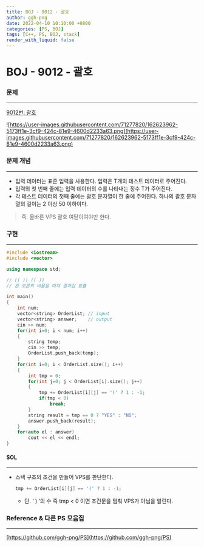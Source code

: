 ```yaml
---
title: BOJ - 9012 - 괄호
author: ggh-png
date: 2022-04-10 10:10:00 +0800
categories: [PS, BOJ]
tags: [C++, PS, BOJ, stack]
render_with_liquid: false
---
```


# BOJ - 9012 - 괄호

### 문제

---

[9012번: 괄호](https://www.acmicpc.net/problem/9012)

![https://user-images.githubusercontent.com/71277820/162623962-5173ff1e-3cf9-424c-81e9-4600d2233a63.png](https://user-images.githubusercontent.com/71277820/162623962-5173ff1e-3cf9-424c-81e9-4600d2233a63.png)

### 문제 개념

---

- 입력 데이터는 표준 입력을 사용한다. 입력은 T개의 테스트 데이터로 주어진다.
- 입력의 첫 번째 줄에는 입력 데이터의 수를 나타내는 정수 T가 주어진다.
- 각 테스트 데이터의 첫째 줄에는 괄호 문자열이 한 줄에 주어진다. 하나의 괄호 문자열의 길이는 2 이상 50 이하이다.

> 즉. 올바른 VPS 괄호 여닫이여야만 한다.
> 

### 구현

---

```cpp
#include <iostream>
#include <vector>

using namespace std;

// (( )) (( ))
// 왼 오른의 비율을 따져 결과값 표츌 

int main()
{
    int num; 
    vector<string> OrderList; // input
    vector<string> answer;    // output
    cin >> num;    
    for(int i=0; i < num; i++)
    {
        string temp; 
        cin >> temp;
        OrderList.push_back(temp);
    }
    for(int i=0; i < OrderList.size(); i++)
    {
        int tmp = 0;
        for(int j=0; j < OrderList[i].size(); j++)
        {
            tmp += OrderList[i][j] == '(' ? 1 : -1;
            if(tmp < 0)
                break;
        }
        string result = tmp == 0 ? "YES" : "NO";
        answer.push_back(result);
    }
    for(auto el : answer)
        cout << el << endl; 
}
```

#### SOL

---

- 스택 구조의 조건을 만들어 VPS를 판단한다.
    
    ```cpp
    tmp += OrderList[i][j] == '(' ? 1 : -1;
    ```
    
    - 단. ‘ ) ‘의 수 즉 tmp < 0 이면 조건문을 멈춰 VPS가 아님을 알린다.

 

### Reference & 다른 PS 모음집

---

[https://github.com/ggh-png/PS](https://github.com/ggh-png/PS)
